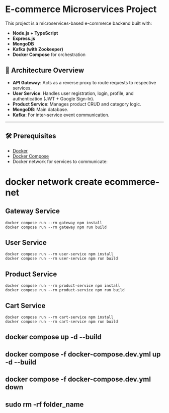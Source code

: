# E-commerce Microservices Project

This project is a microservices-based e-commerce backend built with:
- **Node.js + TypeScript**
- **Express.js**
- **MongoDB**
- **Kafka (with Zookeeper)**
- **Docker Compose** for orchestration

## 🧠 Architecture Overview

- **API Gateway**: Acts as a reverse proxy to route requests to respective services.
- **User Service**: Handles user registration, login, profile, and authentication (JWT + Google Sign-In).
- **Product Service**: Manages product CRUD and category logic.
- **MongoDB**: Main database.
- **Kafka**: For inter-service event communication.

---

## 🛠️ Prerequisites

- [Docker](https://docs.docker.com/get-docker/)
- [Docker Compose](https://docs.docker.com/compose/install/)
- Docker network for services to communicate:

# docker network create ecommerce-net

## Gateway Service

```text
docker compose run --rm gateway npm install
docker compose run --rm gateway npm run build
```

## User Service

```text
docker compose run --rm user-service npm install
docker compose run --rm user-service npm run build
```

## Product Service

```text
docker compose run --rm product-service npm install
docker compose run --rm product-service npm run build
```

## Cart Service

```text
docker compose run --rm cart-service npm install
docker compose run --rm cart-service npm run build
```

## docker compose up -d --build
## docker compose -f docker-compose.dev.yml up -d --build
## docker compose -f docker-compose.dev.yml down
## sudo rm -rf folder_name
